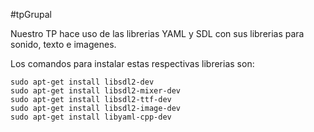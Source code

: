 #tpGrupal

Nuestro TP hace uso de las librerias YAML y SDL con sus librerias para sonido, texto e imagenes.

Los comandos para instalar estas respectivas librerias son:
```
sudo apt-get install libsdl2-dev
sudo apt-get install libsdl2-mixer-dev
sudo apt-get install libsdl2-ttf-dev
sudo apt-get install libsdl2-image-dev
sudo apt-get install libyaml-cpp-dev
```
